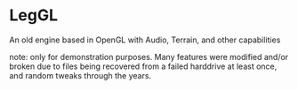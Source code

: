 # LegGL
An old engine based in OpenGL with Audio, Terrain, and other capabilities

note: only for demonstration purposes. Many features were modified and/or broken due to files being recovered from a failed harddrive at least once, and random tweaks through the years. 
